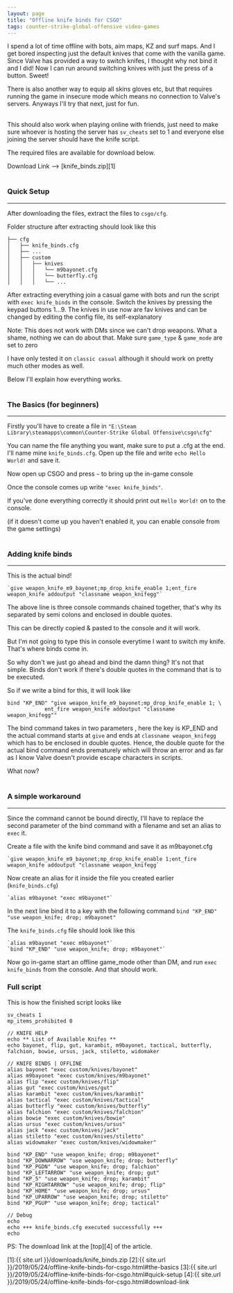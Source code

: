 ```yaml
---
layout: page
title: "Offline knife binds for CSGO"
tags: counter-strike-global-offensive video-games
---
```


I spend a lot of time offline with bots, aim maps, KZ and surf maps. And I get bored inspecting just the default knives that come with the vanilla game. Since Valve has provided a way to switch knifes, I thought why not bind it and I did! Now I can run around switching knives with just the press of a button. Sweet! <br>

There is also another way to equip all skins gloves etc, but that requires running the game in insecure mode which means no connection to Valve's servers. Anyways I'll try that next, just for fun.<br><br>
 
<!--more-->

This should also work when playing online with friends, just need to make sure whoever is hosting the server has `sv_cheats` set to 1 and everyone else joining the server should have the knife script.<br>

The required files are available for download below.

Download Link --> <a name="download-link">[knife_binds.zip][1]</a><br><br>

### Quick Setup<br>
- - -

After downloading the files, extract the files to `csgo/cfg`.<br>

Folder structure after extracting should look like this<br>
```
├── cfg  
│   ├── knife_binds.cfg  
│   ├── ...
│   ├── custom  
│   │   ├── knives  
│   │   │   └── m9bayonet.cfg  
│   │   │   └── butterfly.cfg  
│   │   │   └── ...  
```

After extracting everything join a casual game with bots and run the script with `exec knife_binds` in the console. Switch the knives by pressing the keypad buttons 1...9. The knives in use now are fav knives and can be changed by editing the config file, its self-explanatory<br>

Note: This does not work with DMs since we can't drop weapons. What a shame, nothing we can do about that. Make sure `game_type` & `game_mode` are set to zero<br>

I have only tested it on `classic casual` although it should work on pretty much other modes as well.<br>

Below I'll explain how everything works.<br><br>

### The Basics (for beginners)<br>
- - -
Firstly you'll have to create a file in `"E:\Steam Library\steamapps\common\Counter-Strike Global Offensive\csgo\cfg"`<br>

You can name the file anything you want, make sure to put a .cfg at the end. I'll name mine `knife_binds.cfg`. Open up the file and write `echo Hello World!` and save it.<br>

Now open up CSGO and press `~` to bring up the in-game console<br>

Once the console comes up write `"exec knife_binds"`.<br>

If you've done everything correctly it should print out `Hello World!` on to the console.<br>

(if it doesn't come up you haven't enabled it, you can enable console from the game settings)<br><br>

### Adding knife binds<br>
- - -
This is the actual bind!<br>

    `give weapon_knife_m9_bayonet;mp_drop_knife_enable 1;ent_fire weapon_knife addoutput "classname weapon_knifegg"`

The above line is three console commands chained together, that's why its separated by semi colons and enclosed in double quotes.<br>

This can be directly copied & pasted to the console and it will work.<br>

But I'm not going to type this in console everytime I want to switch my knife. That's where binds come in.<br>

So why don't we just go ahead and bind the damn thing? It's not that simple. Binds don't work if there's double quotes in the command that is to be executed.<br>

So if we write a bind for this, it will look like<br>

    bind "KP_END" "give weapon_knife_m9_bayonet;mp_drop_knife_enable 1; \
                ent_fire weapon_knife addoutput "classname weapon_knifegg""

The bind command takes in two parameters <key> <command>, here the key is KP_END and the actual command starts at `give` and ends at `classname weapon_knifegg` which has to be enclosed in double quotes. Hence, the double quote for the actual bind command ends prematurely which will throw an error and as far as I know Valve doesn't provide escape characters in scripts.<br>

What now?<br><br>

### A simple workaround<br>
- - -

Since the command cannot be bound directly, I'll have to replace the second parameter of the bind command with a filename and set an alias to `exec` it.<br>

Create a file with the knife bind command and save it as m9bayonet.cfg<br>

    `give weapon_knife_m9_bayonet;mp_drop_knife_enable 1;ent_fire weapon_knife addoutput "classname weapon_knifegg`

Now create an alias for it inside the file you created earlier (`knife_binds.cfg`)<br>

    `alias m9bayonet "exec m9bayonet"`

In the next line bind it to a key with the following command
    `bind "KP_END" "use weapon_knife; drop; m9bayonet"`

The `knife_binds.cfg` file should look like this<br>

    `alias m9bayonet "exec m9bayonet"`
    `bind "KP_END" "use weapon_knife; drop; m9bayonet"`

Now go in-game start an offline game_mode other than DM, and run `exec knife_binds` from the console. And that should work.<br>

### Full script

This is how the finished script looks like<br>

```
sv_cheats 1
mp_items_prohibited 0

// KNIFE HELP
echo ** List of Available Knifes **
echo bayonet, flip, gut, karambit, m9bayonet, tactical, butterfly, falchion, bowie, ursus, jack, stiletto, widomaker

// KNIFE BINDS | OFFLINE
alias bayonet "exec custom/knives/bayonet"
alias m9bayonet "exec custom/knives/m9bayonet"
alias flip "exec custom/knives/flip"
alias gut "exec custom/knives/gut"
alias karambit "exec custom/knives/karambit"
alias tactical "exec custom/knives/tactical"
alias butterfly "exec custom/knives/butterfly"
alias falchion "exec custom/knives/falchion"
alias bowie "exec custom/knives/bowie"
alias ursus "exec custom/knives/ursus"
alias jack "exec custom/knives/jack"
alias stiletto "exec custom/knives/stiletto"
alias widowmaker "exec custom/knives/widowmaker"

bind "KP_END" "use weapon_knife; drop; m9bayonet"
bind "KP_DOWNARROW" "use weapon_knife; drop; butterfly"
bind "KP_PGDN" "use weapon_knife; drop; falchion"
bind "KP_LEFTARROW" "use weapon_knife; drop; gut"
bind "KP_5" "use weapon_knife; drop; karambit"
bind "KP_RIGHTARROW" "use weapon_knife; drop; flip"
bind "KP_HOME" "use weapon_knife; drop; ursus"
bind "KP_UPARROW" "use weapon_knife; drop; stiletto"
bind "KP_PGUP" "use weapon_knife; drop; tactical"

// Debug
echo
echo +++ knife_binds.cfg executed successfully +++
echo
```

PS: The download link at the [top][4] of the article.<br>

[1]:{{ site.url }}/downloads/knife_binds.zip
[2]:{{ site.url }}/2019/05/24/offline-knife-binds-for-csgo.html#the-basics
[3]:{{ site.url }}/2019/05/24/offline-knife-binds-for-csgo.html#quick-setup
[4]:{{ site.url }}/2019/05/24/offline-knife-binds-for-csgo.html#download-link

